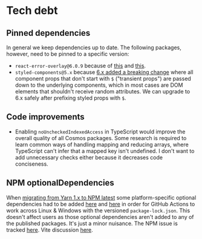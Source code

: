 # Tech debt

## Pinned dependencies

In general we keep dependencies up to date. The following packages, however, need to be pinned to a specific version:

- `react-error-overlay@6.0.9` because of [this](https://github.com/facebook/create-react-app/issues/11773) and [this](https://github.com/react-cosmos/react-cosmos/issues/1359).
- `styled-components@5.x` because [6.x added a breaking change](https://github.com/styled-components/styled-components/releases/tag/v6.0.0) where all component props that don't start with `$` ("transient props") are passed down to the underlying components, which in most cases are DOM elements that shouldn't receive random attributes. We can upgrade to 6.x safely after prefixing styled props with `$`.

## Code improvements

- Enabling `noUncheckedIndexedAccess` in TypeScript would improve the overall quality of all Cosmos packages. Some research is required to learn common ways of handling mapping and reducing arrays, where TypeScript can't infer that a mapped key isn't undefined. I don't want to add unnecessary checks either because it decreases code conciseness.

## NPM optionalDependencies

When [migrating from Yarn 1.x to NPM latest](https://github.com/react-cosmos/react-cosmos/pull/1622) some platform-specific optional dependencies had to be added [here](https://github.com/react-cosmos/react-cosmos/blob/0703606691ec4d8c620e72bb25153a951c45a561/examples/vite/package.json#L26-L29) and [here](https://github.com/react-cosmos/react-cosmos/blob/0703606691ec4d8c620e72bb25153a951c45a561/docs/package.json#L23-L25) in order for GitHub Actions to work across Linux & Windows with the versioned `package-lock.json`. This doesn't affect users as those optional dependencies aren't added to any of the published packages. It's just a minor nuisance. The NPM issue is tracked [here](https://github.com/npm/cli/issues/4828). Vite discussion [here](https://github.com/vitejs/vite/discussions/15532#discussioncomment-8141236).
